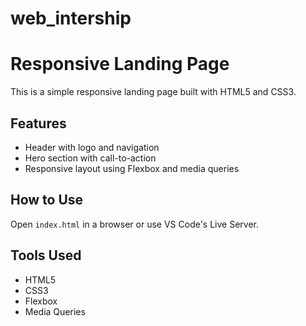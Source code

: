 # web_intership
# Responsive Landing Page

This is a simple responsive landing page built with HTML5 and CSS3.

## Features
- Header with logo and navigation
- Hero section with call-to-action
- Responsive layout using Flexbox and media queries

## How to Use
Open `index.html` in a browser or use VS Code's Live Server.

## Tools Used
- HTML5
- CSS3
- Flexbox
- Media Queries
